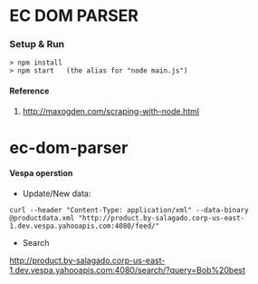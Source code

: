 # EC DOM PARSER


### Setup & Run
```
> npm install
> npm start   (the alias for "node main.js")
```


#### Reference

1. http://maxogden.com/scraping-with-node.html
# ec-dom-parser


#### Vespa operstion

- Update/New data:

```
curl --header "Content-Type: application/xml" --data-binary @productdata.xml "http://product.by-salagado.corp-us-east-1.dev.vespa.yahooapis.com:4080/feed/"
```

- Search

http://product.by-salagado.corp-us-east-1.dev.vespa.yahooapis.com:4080/search/?query=Bob%20best
